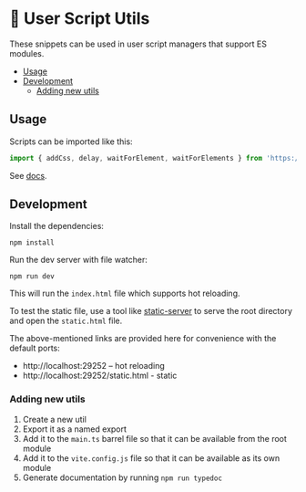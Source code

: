 # 🚧 User Script Utils

These snippets can be used in user script managers that support ES modules.

- [Usage](#usage)
- [Development](#development)
  - [Adding new utils](#adding-new-utils)


## Usage

Scripts can be imported like this:

```js
import { addCss, delay, waitForElement, waitForElements } from 'https://esm.sh/gh/tinacious/user-script-utils@0.1.0'
```

See [docs](https://tinacious.github.io/user-script-utils/).


## Development

Install the dependencies:

    npm install

Run the dev server with file watcher:

    npm run dev

This will run the `index.html` file which supports hot reloading.

To test the static file, use a tool like [static-server](https://github.com/tinacious/static-server) to serve the root directory and open the `static.html` file.

The above-mentioned links are provided here for convenience with the default ports:

- http://localhost:29252 – hot reloading
- http://localhost:29252/static.html - static


### Adding new utils

1. Create a new util
2. Export it as a named export
3. Add it to the `main.ts` barrel file so that it can be available from the root module
4. Add it to the `vite.config.js` file so that it can be available as its own module
5. Generate documentation by running `npm run typedoc`
